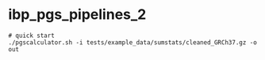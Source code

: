 # ibp_pgs_pipelines_2



```
# quick start
./pgscalculator.sh -i tests/example_data/sumstats/cleaned_GRCh37.gz -o out

```
